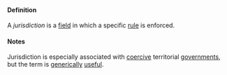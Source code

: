 #### Definition

A *jurisdiction* is a [field](https://github.com/gcassel/Modular-Organizing-Terminology/blob/master/terms/field.md) in which a specific [rule](https://github.com/gcassel/Modular-Organizing-Terminology/blob/master/terms/rule.md) is enforced.

#### Notes

Jurisdiction is especially associated with [coercive](https://github.com/gcassel/Modular-Organizing-Terminology/blob/master/terms/coerce.md) territorial [governments](https://github.com/gcassel/Modular-Organizing-Terminology/blob/master/terms/government.md), but the term is [generically](https://github.com/gcassel/Modular-Organizing-Terminology/blob/master/terms/generic.md) [useful](https://github.com/gcassel/Modular-Organizing-Terminology/blob/master/terms/use.md).
